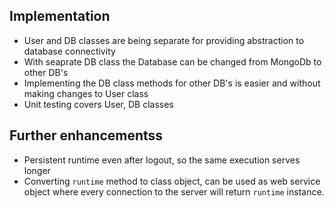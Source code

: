 ## Implementation

- User and DB classes are being separate for providing abstraction to database connectivity
- With seaprate DB class the Database can be changed from MongoDb to other DB's
- Implementing the DB class methods for other DB's is easier and without making changes to User class
- Unit testing covers User, DB classes

## Further enhancementss

- Persistent runtime even after logout, so the same execution serves longer
- Converting `runtime` method to class object, can be used as web service object where every connection to the server will return `runtime` instance.
